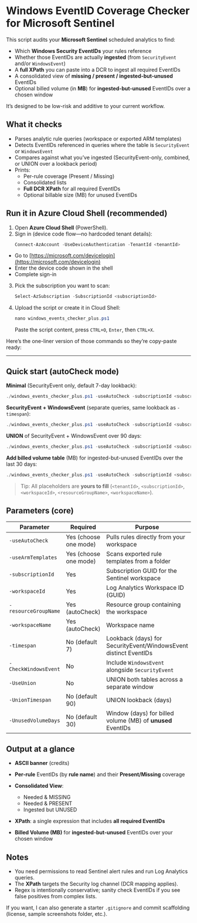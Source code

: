 # Windows EventID Coverage Checker for Microsoft Sentinel

This script audits your **Microsoft Sentinel** scheduled analytics to find:
- Which **Windows Security EventIDs** your rules reference
- Whether those EventIDs are actually **ingested** (from `SecurityEvent` and/or `WindowsEvent`)
- A **full XPath** you can paste into a DCR to ingest all required EventIDs
- A consolidated view of **missing / present / ingested-but-unused** EventIDs
- Optional billed volume (in **MB**) for **ingested-but-unused** EventIDs over a chosen window

It’s designed to be low-risk and additive to your current workflow.

## What it checks

- Parses analytic rule queries (workspace or exported ARM templates)
- Detects EventIDs referenced in queries where the table is `SecurityEvent` or `WindowsEvent`
- Compares against what you’ve ingested (SecurityEvent-only, combined, or UNION over a lookback period)
- Prints:
  - Per-rule coverage (Present / Missing)
  - Consolidated lists
  - **Full DCR XPath** for all required EventIDs
  - Optional billable size (MB) for unused EventIDs

## Run it in Azure Cloud Shell (recommended)

1. Open **Azure Cloud Shell** (PowerShell).
2. Sign in (device code flow—no hardcoded tenant details):
   ```powershell
   Connect-AzAccount -UseDeviceAuthentication -TenantId <tenantId>
    ````

* Go to [https://microsoft.com/devicelogin](https://microsoft.com/devicelogin)
* Enter the device code shown in the shell
* Complete sign-in

3. Pick the subscription you want to scan:

   ```powershell
   Select-AzSubscription -SubscriptionId <subscriptionId>
   ```
4. Upload the script or create it in Cloud Shell:

   ```powershell
   nano windows_events_checker_plus.ps1
   ```

   Paste the script content, press `CTRL+O`, `Enter`, then `CTRL+X`.

Here’s the one-liner version of those commands so they’re copy-paste ready:

---

## Quick start (autoCheck mode)

**Minimal** (SecurityEvent only, default 7-day lookback):

```powershell
./windows_events_checker_plus.ps1 -useAutoCheck -subscriptionId <subscriptionId> -workspaceId <workspaceId> -resourceGroupName <resourceGroupName> -workspaceName <workspaceName>
```

**SecurityEvent + WindowsEvent** (separate queries, same lookback as `-timespan`):

```powershell
./windows_events_checker_plus.ps1 -useAutoCheck -subscriptionId <subscriptionId> -workspaceId <workspaceId> -resourceGroupName <resourceGroupName> -workspaceName <workspaceName> -CheckWindowsEvent
```

**UNION** of SecurityEvent + WindowsEvent over 90 days:

```powershell
./windows_events_checker_plus.ps1 -useAutoCheck -subscriptionId <subscriptionId> -workspaceId <workspaceId> -resourceGroupName <resourceGroupName> -workspaceName <workspaceName> -UseUnion -UnionTimespan 90
```

**Add billed volume table** (MB) for ingested-but-unused EventIDs over the last 30 days:

```powershell
./windows_events_checker_plus.ps1 -useAutoCheck -subscriptionId <subscriptionId> -workspaceId <workspaceId> -resourceGroupName <resourceGroupName> -workspaceName <workspaceName> -UseUnion -UnionTimespan 90 -UnusedVolumeDays 30
```

> Tip: All placeholders are **yours to fill** (`<tenantId>`, `<subscriptionId>`, `<workspaceId>`, `<resourceGroupName>`, `<workspaceName>`).

## Parameters (core)

| Parameter            | Required              | Purpose                                                          |
| -------------------- | --------------------- | ---------------------------------------------------------------- |
| `-useAutoCheck`      | Yes (choose one mode) | Pulls rules directly from your workspace                         |
| `-useArmTemplates`   | Yes (choose one mode) | Scans exported rule templates from a folder                      |
| `-subscriptionId`    | Yes                   | Subscription GUID for the Sentinel workspace                     |
| `-workspaceId`       | Yes                   | Log Analytics Workspace ID (GUID)                                |
| `-resourceGroupName` | Yes (autoCheck)       | Resource group containing the workspace                          |
| `-workspaceName`     | Yes (autoCheck)       | Workspace name                                                   |
| `-timespan`          | No (default 7)        | Lookback (days) for SecurityEvent/WindowsEvent distinct EventIDs |
| `-CheckWindowsEvent` | No                    | Include `WindowsEvent` alongside `SecurityEvent`                 |
| `-UseUnion`          | No                    | UNION both tables across a separate window                       |
| `-UnionTimespan`     | No (default 90)       | UNION lookback (days)                                            |
| `-UnusedVolumeDays`  | No (default 30)       | Window (days) for billed volume (MB) of **unused** EventIDs      |

## Output at a glance

* **ASCII banner** (credits)
* **Per-rule** EventIDs (by **rule name**) and their **Present/Missing** coverage
* **Consolidated View**:

  * Needed & MISSING
  * Needed & PRESENT
  * Ingested but UNUSED
* **XPath**: a single expression that includes **all required EventIDs**
* **Billed Volume (MB)** for **ingested-but-unused** EventIDs over your chosen window

## Notes

* You need permissions to read Sentinel alert rules and run Log Analytics queries.
* The **XPath** targets the Security log channel (DCR mapping applies).
* Regex is intentionally conservative; sanity check EventIDs if you see false positives from complex lists.

If you want, I can also generate a starter `.gitignore` and commit scaffolding (license, sample screenshots folder, etc.).
